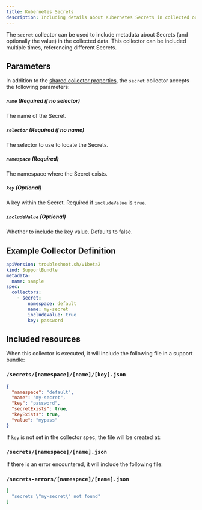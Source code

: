 ```yaml
---
title: Kubernetes Secrets
description: Including details about Kubernetes Secrets in collected output
---
```


The `secret` collector can be used to include metadata about Secrets (and optionally the value) in the collected data.
This collector can be included multiple times, referencing different Secrets.

## Parameters

In addition to the [shared collector properties](https://troubleshoot.sh/docs/collect/collectors/#shared-properties), the `secret` collector accepts the following parameters:

##### `name` (Required if no selector)

The name of the Secret.

##### `selector` (Required if no name)

The selector to use to locate the Secrets.

##### `namespace` (Required)

The namespace where the Secret exists.

##### `key` (Optional)

A key within the Secret. Required if `includeValue` is `true`.

##### `includeValue` (Optional)

Whether to include the key value. Defaults to false.

## Example Collector Definition

```yaml
apiVersion: troubleshoot.sh/v1beta2
kind: SupportBundle
metadata:
  name: sample
spec:
  collectors:
    - secret:
        namespace: default
        name: my-secret
        includeValue: true
        key: password
```

## Included resources

When this collector is executed, it will include the following file in a support bundle:

### `/secrets/[namespace]/[name]/[key].json`

```json
{
  "namespace": "default",
  "name": "my-secret",
  "key": "password",
  "secretExists": true,
  "keyExists": true,
  "value": "mypass"
}
```

If `key` is not set in the collector spec, the file will be created at:

### `/secrets/[namespace]/[name].json`

If there is an error encountered, it will include the following file:

### `/secrets-errors/[namespace]/[name].json`

```json
[
  "secrets \"my-secret\" not found"
]
```
